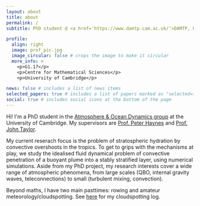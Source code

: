 ```yaml
---
layout: about
title: about
permalink: /
subtitle: PhD student @ <a href='https://www.damtp.cam.ac.uk/'>DAMTP, University of Cambridge</a>.

profile:
  align: right
  image: prof_pic.jpg
  image_circular: false # crops the image to make it circular
  more_info: >
    <p>G1.17</p>
    <p>Centre for Mathematical Sciences</p>
    <p>University of Cambridge</p>

news: false # includes a list of news items
selected_papers: true # includes a list of papers marked as "selected={true}"
social: true # includes social icons at the bottom of the page
---
```


Hi! I'm a PhD student in the [Atmosphere & Ocean Dynamics group](https://www.atm.damtp.cam.ac.uk/) at the University of Cambridge. My supervisors are [Prof. Peter Haynes](https://www.damtp.cam.ac.uk/user/phh/) and [Prof. John Taylor](https://www.damtp.cam.ac.uk/user/jrt51/). 

My current reserach focus is the problem of stratospheric hydration by convective overshoots in the tropics. To get to grips with the mechanisms at play, we study the idealised fluid dynamical problem of convective penetration of a buoyant plume into a stably stratified layer, using numerical simulations. Aside from my PhD project, my research interests cover a wide range of atmospheric phenomena, from large scales (QBO, internal gravity waves, teleconnections) to small (turbulent mixing, convection).

Beyond maths, I have two main pasttimes: rowing and amateur meteorology/cloudspotting. See [here](publications)
for my cloudspotting log.
